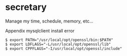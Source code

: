 # secretary
Manage my time, schedule, memory, etc...

Appendix
mysqlclient install error

```
$ export PATH="/usr/local/opt/openssl/bin:$PATH"
$ export LDFLAGS="-L/usr/local/opt/openssl/lib"
$ export CPPFLAGS="-I/usr/local/opt/openssl/include"
```

